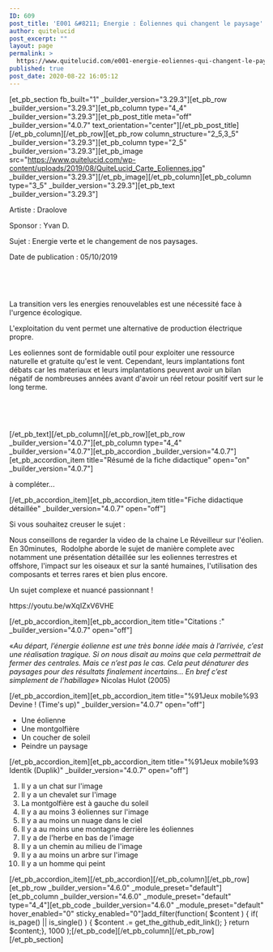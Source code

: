 ```yaml
---
ID: 609
post_title: 'E001 &#8211; Energie : Éoliennes qui changent le paysage'
author: quitelucid
post_excerpt: ""
layout: page
permalink: >
  https://www.quitelucid.com/e001-energie-eoliennes-qui-changent-le-paysage/
published: true
post_date: 2020-08-22 16:05:12
---
```

[et_pb_section fb_built="1" _builder_version="3.29.3"][et_pb_row _builder_version="3.29.3"][et_pb_column type="4_4" _builder_version="3.29.3"][et_pb_post_title meta="off" _builder_version="4.0.7" text_orientation="center"][/et_pb_post_title][/et_pb_column][/et_pb_row][et_pb_row column_structure="2_5,3_5" _builder_version="3.29.3"][et_pb_column type="2_5" _builder_version="3.29.3"][et_pb_image src="https://www.quitelucid.com/wp-content/uploads/2019/08/QuiteLucid_Carte_Eoliennes.jpg" _builder_version="3.29.3"][/et_pb_image][/et_pb_column][et_pb_column type="3_5" _builder_version="3.29.3"][et_pb_text _builder_version="3.29.3"]<p>Artiste : Draolove</p>
<p>Sponsor : Yvan D.</p>
<p>Sujet : Energie verte et le changement de nos paysages.</p>
<p>Date de publication : 05/10/2019</p>
<p>&nbsp;</p>
<p>&nbsp;</p>
<p>La transition vers les energies renouvelables est une nécessité face à l'urgence écologique.</p>
<p>L'exploitation du vent permet une alternative de production électrique propre.</p>
<p><span style="font-size: 14px;">Les eoliennes sont de formidable outil pour exploiter une ressource naturelle et gratuite qu'est le vent. Cependant, leurs implantations font débats car l</span>es materiaux et leurs implantations peuvent avoir un bilan négatif de nombreuses années avant d'avoir un réel retour positif vert sur le long terme.</p>
<p>&nbsp;</p>
<p>&nbsp;</p>[/et_pb_text][/et_pb_column][/et_pb_row][et_pb_row _builder_version="4.0.7"][et_pb_column type="4_4" _builder_version="4.0.7"][et_pb_accordion _builder_version="4.0.7"][et_pb_accordion_item title="Résumé de la fiche didactique" open="on" _builder_version="4.0.7"]<p>à compléter...</p>[/et_pb_accordion_item][et_pb_accordion_item title="Fiche didactique détaillée" _builder_version="4.0.7" open="off"]<p>Si vous souhaitez creuser le sujet :</p>
<p>Nous conseillons de regarder la video de la chaine Le Réveilleur sur l'éolien. En 30minutes,  Rodolphe aborde le sujet de manière complete avec notamment une présentation détaillée sur les eoliennes terrestres et offshore, l'impact sur les oiseaux et sur la santé humaines, l'utilisation des composants et terres rares et bien plus encore.</p>
<p>Un sujet complexe et nuancé passionnant !</p>
<p>https://youtu.be/wXqIZxV6VHE</p>[/et_pb_accordion_item][et_pb_accordion_item title="Citations :" _builder_version="4.0.7" open="off"]<p>«<i>Au départ, l’énergie éolienne est une très bonne idée mais à l’arrivée, c’est une réalisation tragique. Si on nous disait au moins que cela permettrait de fermer des centrales. Mais ce n’est pas le cas. Cela peut dénaturer des paysages pour des résultats finalement incertains... En bref c’est simplement de l’habillage</i>» Nicolas Hulot (2005)</p>[/et_pb_accordion_item][et_pb_accordion_item title="%91Jeux mobile%93 Devine ! (Time's up)" _builder_version="4.0.7" open="off"]<ul>
<li>Une éolienne</li>
<li>Une montgolfière</li>
<li>Un coucher de soleil</li>
<li>Peindre un paysage</li>
</ul>[/et_pb_accordion_item][et_pb_accordion_item title="%91Jeux mobile%93 Identik (Duplik)" _builder_version="4.0.7" open="off"]<ol>
<li>Il y a un chat sur l'image</li>
<li>Il y a un chevalet sur l'image</li>
<li>La montgolfière est à gauche du soleil</li>
<li>Il y a au moins 3 éoliennes sur l'image</li>
<li>Il y a au moins un nuage dans le ciel</li>
<li>Il y a au moins une montagne derrière les éoliennes</li>
<li>Il y a de l'herbe en bas de l'image</li>
<li>Il y a un chemin au milieu de l'image</li>
<li>Il y a au moins un arbre sur l'image</li>
<li>Il y a un homme qui peint</li>
</ol>[/et_pb_accordion_item][/et_pb_accordion][/et_pb_column][/et_pb_row][et_pb_row _builder_version="4.6.0" _module_preset="default"][et_pb_column _builder_version="4.6.0" _module_preset="default" type="4_4"][et_pb_code _builder_version="4.6.0" _module_preset="default" hover_enabled="0" sticky_enabled="0"]<?php<!-- [et_pb_line_break_holder] -->add_filter(function( $content ) {<!-- [et_pb_line_break_holder] -->	if( is_page() || is_single() ) {<!-- [et_pb_line_break_holder] -->		$content .= get_the_github_edit_link();<!-- [et_pb_line_break_holder] -->	}<!-- [et_pb_line_break_holder] -->	return $content;<!-- [et_pb_line_break_holder] -->}, 1000 );<!-- [et_pb_line_break_holder] -->[/et_pb_code][/et_pb_column][/et_pb_row][/et_pb_section]